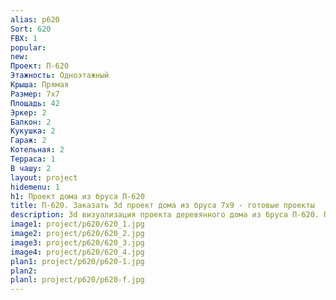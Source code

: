 ```yaml
---
alias: p620
Sort: 620
FBX: 1
popular: 
new: 
Проект: П-620
Этажность: Одноэтажный
Крыша: Прямая
Размер: 7х7
Площадь: 42
Эркер: 2
Балкон: 2
Кукушка: 2
Гараж: 2
Котельная: 2
Терраса: 1
В чашу: 2
layout: project
hidemenu: 1
h1: Проект дома из бруса П-620
title: П-620. Заказать 3d проект дома из бруса 7х9 - готовые проекты
description: 3d визуализация проекта деревянного дома из бруса П-620. Площадь 42 м2, размер 7х9. Вы можете внести любые изменения в проект.
image1: project/p620/620_1.jpg
image2: project/p620/620_2.jpg
image3: project/p620/620_3.jpg
image4: project/p620/620_4.jpg
plan1: project/p620/p620-1.jpg
plan2: 
planl: project/p620/p620-f.jpg
---
```

